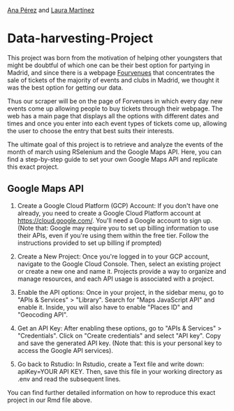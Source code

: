 [Ana Pérez](https://github.com/anaperezbarrera) and [Laura Martínez](https://github.com/laura-martinez00)
# Data-harvesting-Project
This project was born from the motivation of helping other youngsters that might be doubtful of which one can be their best option for partying in Madrid, and since there is a webpage [Fourvenues](https://www.fourvenues.com/es/discotecas-madrid) that concentrates the sale of tickets of the majority of events and clubs in Madrid, we thought it was the best option for getting our data.

Thus our scraper will be on the page of Forvenues in which every day new events come up allowing people to buy tickets through their webpage. The web has a main page that displays all the options with different dates and times and once you enter into each event types of tickets come up, allowing the user to choose the entry that best suits their interests.

The ultimate goal of this project is to retrieve and analyze the events of the month of march using RSelenium and the Google Maps API.  Here, you can find a step-by-step guide to set your own Google Maps API and replicate this exact project.

## Google Maps API

1. Create a Google Cloud Platform (GCP) Account: If you don't have one already, you need to create a Google Cloud Platform account at https://cloud.google.com/. You'll need a Google account to sign up. (Note that: Google may require you to set up billing information to use their APIs, even if you're using them within the free tier. Follow the instructions provided to set up billing if prompted)

2. Create a New Project: Once you're logged in to your GCP account, navigate to the Google Cloud Console. Then, select an existing project or create a new one and name it. Projects provide a way to organize and manage resources, and each API usage is associated with a project.

3. Enable the API options: Once in your project, in the sidebar menu, go to "APIs & Services" > "Library". Search for "Maps JavaScript API" and enable it. Inside, you will also have to enable "Places ID" and "Geocoding API".

4. Get an API Key: After enabling these options, go to "APIs & Services" > "Credentials". Click on "Create credentials" and select "API key". Copy and save the generated API key. (Note that: this is your personal key to access the Google API services).

5. Go back to Rstudio: In Rstudio, create a Text file and write down: apiKey=YOUR API KEY. Then, save this file in your working directory as .env and read the subsequent lines.

You can find further detailed information on how to reproduce this exact project in our Rmd file above. 
